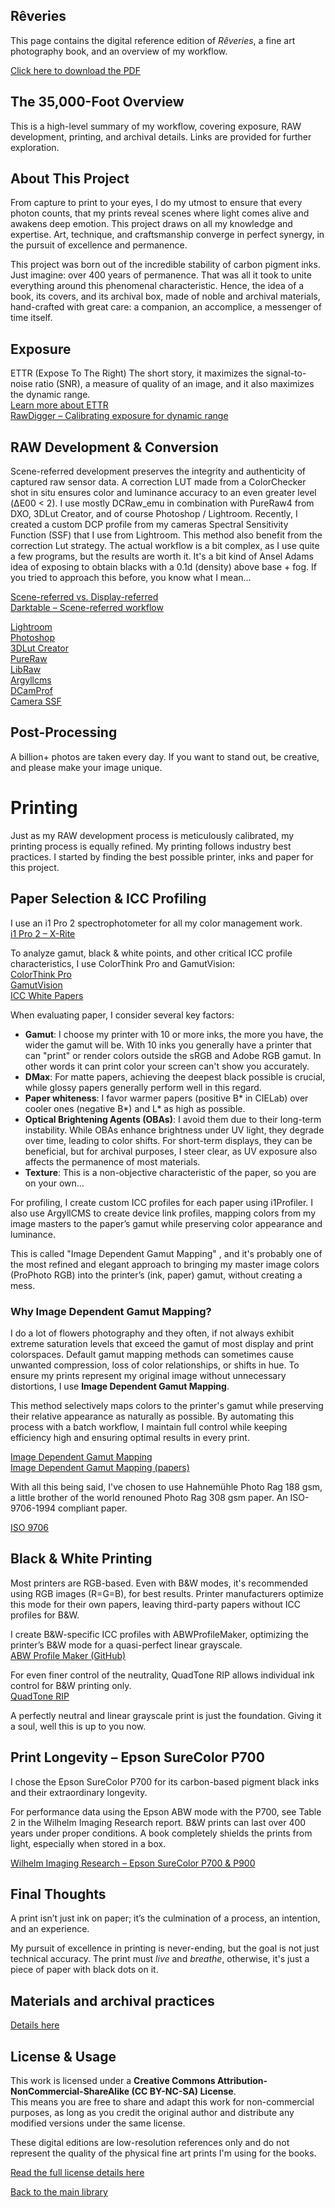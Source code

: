 
## Rêveries 

This page contains the digital reference edition of *Rêveries*, a fine art photography book, and an overview of my workflow.

[Click here to download the PDF](https://github.com/GauvreauYves/FineArtBooks/raw/main/Reveries/pdf/ReveriesBilingueFinal_v2.0.pdf)


## The 35,000-Foot Overview
This is a high-level summary of my workflow, covering exposure, RAW development, printing, and archival details. Links are provided for further exploration.



## About This Project

From capture to print to your eyes, I do my utmost to ensure that every photon counts, that my prints reveal scenes where light comes alive and awakens deep emotion. This project draws on all my knowledge and expertise. Art, technique, and craftsmanship converge in perfect synergy, in the pursuit of excellence and permanence.

This project was born out of the incredible stability of carbon pigment inks. Just imagine: over 400 years of permanence. That was all it took to unite everything around this phenomenal characteristic. Hence, the idea of a book, its covers, and its archival box, made of noble and archival materials, hand-crafted with great care: a companion, an accomplice, a messenger of time itself.




## Exposure
ETTR (Expose To The Right) The short story, it maximizes the signal-to-noise ratio (SNR), a measure of quality of an image, and it also maximizes the dynamic range.  
[Learn more about ETTR](https://en.wikipedia.org/wiki/Exposing_to_the_right)  
[RawDigger – Calibrating exposure for dynamic range](https://www.rawdigger.com/howtouse/calibrate-exposure-meter-to-improve-dynamic-range)



## RAW Development & Conversion
Scene-referred development preserves the integrity and authenticity of captured raw sensor data. A correction LUT made from a ColorChecker shot in situ  ensures color and luminance accuracy to an even greater level (ΔE00 < 2). I use mostly DCRaw_emu in combination with PureRaw4 from DXO, 3DLut Creator, and of course Photoshop / Lightroom. Recently, I created a custom DCP profile from my cameras Spectral Sensitivity Function (SSF) that I use from Lightroom. This method also benefit from the correction Lut strategy. The actual workflow is a bit complex, as I use quite a few programs, but the results are worth it. It's a bit kind of Ansel Adams idea of exposing to obtain blacks with a 0.1d (density) above base + fog. If you tried to approach this before, you know what I mean...

[Scene-referred vs. Display-referred](https://ninedegreesbelow.com/photography/display-referred-scene-referred.html)   
[Darktable – Scene-referred workflow](https://docs.darktable.org/usermanual/3.6/en/overview/workflow/edit-scene-referred/)

[Lightroom](https://www.adobe.com/ca/products/photoshop-lightroom-classic.html)<BR> 
[Photoshop](https://www.adobe.com/ca/products/photoshop.html)<BR> 
[3DLut Creator](https://3dlutcreator.com/)<BR> 
[PureRaw](https://www.dxo.com/dxo-pureraw/)<BR> 
[LibRaw](https://www.libraw.org/)<BR> 
[Argyllcms](https://www.argyllcms.com/)<BR> 
[DCamProf](https://github.com/Beep6581/dcamprof)<BR> 
[Camera SSF](https://github.com/COLOR-Lab-Eilat/Spectral-sensitivity-estimation)



## Post-Processing
A billion+ photos are taken every day. If you want to stand out, be creative, and please make your image unique.


# Printing

Just as my RAW development process is meticulously calibrated, my printing process is equally refined. My printing follows industry best practices. I started by finding the best possible printer, inks and paper for this project. 


##  Paper Selection & ICC Profiling

I use an i1 Pro 2 spectrophotometer for all my color management work.  
[i1 Pro 2 – X-Rite](https://www.xrite.com/categories/calibration-profiling/i1photo-pro-2)  

To analyze gamut, black & white points, and other critical ICC profile characteristics, I use ColorThink Pro and GamutVision:  
[ColorThink Pro](https://www.chromix.com/colorthink/#overview)  
[GamutVision](http://www.gamutvision.com/modules.php?name=Download)<BR> 
[ICC White Papers](https://www.color.org/whitepapers.xalter) 

When evaluating paper, I consider several key factors:
- **Gamut**: I choose my printer with 10 or more inks, the more you have, the wider the gamut will be. With 10 inks you generally have a printer that can "print" or render colors outside the sRGB and Adobe RGB gamut. In other words it can print color your screen can't show you accurately. 
- **DMax**: For matte papers, achieving the deepest black possible is crucial, while glossy papers generally perform well in this regard.  
- **Paper whiteness**: I favor warmer papers (positive B* in CIELab) over cooler ones (negative B*) and L* as high as possible.  
- **Optical Brightening Agents (OBAs)**: I avoid them due to their long-term instability. While OBAs enhance brightness under UV light, they degrade over time, leading to color shifts. For short-term displays, they can be beneficial, but for archival purposes, I steer clear, as UV exposure also affects the permanence of most materials. 
- **Texture**: This is a non-objective characteristic of the paper, so you are on your own...

For profiling, I create custom ICC profiles for each paper using i1Profiler. I also use ArgyllCMS to create device link profiles, mapping colors from my image masters to the paper’s gamut while preserving color appearance and luminance.  

This is called "Image Dependent Gamut Mapping" , and it's probably one of the most refined and elegant approach to bringing my master image colors (ProPhoto RGB) into the printer’s (ink, paper) gamut, without creating a mess.

### **Why Image Dependent Gamut Mapping?**  

I do a lot of flowers photography and they often, if not always exhibit extreme saturation levels that exceed the gamut of most display and print colorspaces. Default gamut mapping methods can sometimes cause unwanted compression, loss of color relationships, or shifts in hue. To ensure my prints represent my original image without unnecessary distortions, I use **Image Dependent Gamut Mapping**.  

This method selectively maps colors to the printer's gamut while preserving their relative appearance as naturally as possible. By automating this process with a batch workflow, I maintain full control while keeping efficiency high and ensuring optimal results in every print.


[Image Dependent Gamut Mapping](https://argyllcms.com/doc/Scenarios.html#LP3)<br>
[Image Dependent Gamut Mapping (papers)](https://www.google.ca/search?q=%22image+dependent+gamut+mapping%22&rlz=1C2CHZN_enCA979CA979&sca_esv=d0d3ba676e08ed7a&sxsrf=AHTn8zp9IQt8upU5d-r_GmzLF-i5vH80SA%3A1741013460696&ei=1MHFZ66dKqbcptQPovrgYA&ved=0ahUKEwiu1_7GlO6LAxUmrokEHSI9GAwQ4dUDCBA&uact=5&oq=%22image+dependent+gamut+mapping%22&gs_lp=Egxnd3Mtd2l6LXNlcnAiHyJpbWFnZSBkZXBlbmRlbnQgZ2FtdXQgbWFwcGluZyIyBxAjGCcYrgJIzHtQAFindnABeAGQAQCYAaQBoAHDGKoBBTE4LjE0uAEDyAEA-AEBmAIgoAKrGcICChAjGIAEGCcYigXCAgQQIxgnwgIQEAAYgAQYsQMYQxiDARiKBcICBRAAGIAEwgIREC4YgAQYsQMY0QMYgwEYxwHCAgsQLhiABBjRAxjHAcICCxAAGIAEGJECGIoFwgIOEAAYgAQYsQMYgwEYigXCAggQABiABBixA8ICCxAAGIAEGLEDGIMBwgINEAAYgAQYsQMYQxiKBcICChAAGIAEGEMYigXCAgYQABgWGB7CAggQABgWGAoYHsICCxAAGIAEGIYDGIoFwgIFECEYoAGYAwCSBwUxMi4yMKAH8qMB&sclient=gws-wiz-serp)

With all this being said, I've chosen to use Hahnemühle Photo Rag 188 gsm, a little brother of the world renouned Photo Rag 308 gsm paper. An ISO-9706-1994 compliant paper.

[ISO 9706](https://cdn.standards.iteh.ai/samples/17562/34a23f9c75e44bc0a5b582d3f3608d35/ISO-9706-1994.pdf)


## Black & White Printing

Most printers are RGB-based. Even with B&W modes, it's recommended using RGB images (R=G=B), for best results. Printer manufacturers optimize this mode for their own papers, leaving third-party papers without ICC profiles for B&W.  

I create B&W-specific ICC profiles with ABWProfileMaker, optimizing the printer’s B&W mode for a quasi-perfect linear grayscale.  
[ABW Profile Maker (GitHub)](https://github.com/doug3236/ABWProfilePatches)  

For even finer control of the neutrality, QuadTone RIP allows individual ink control for B&W printing only.  
[QuadTone RIP](http://www.quadtonerip.com/)

A perfectly neutral and linear grayscale print is just the foundation. Giving it a soul, well this is up to you now.



## Print Longevity – Epson SureColor P700

I chose the Epson SureColor P700 for its carbon-based pigment black inks and their extraordinary longevity.

For performance data using the Epson ABW mode with the P700, see Table 2 in the Wilhelm Imaging Research report. B&W prints can last over 400 years under proper conditions. A book completely shields the prints from light, especially when stored in a box. 

[Wilhelm Imaging Research – Epson SureColor P700 & P900](https://www.wilhelm-research.com/epson/WIR_Epson_SureColor_P700_and_P900_Printers_2021_07_23.pdf)



## Final Thoughts  

A print isn’t just ink on paper; it’s the culmination of a process, an intention, and an experience.

My pursuit of excellence in printing is never-ending, but the goal is not just technical accuracy. The print must *live* and *breathe*, otherwise, it's just a piece of paper with black dots on it.

## Materials and archival practices

[Details here](MATERIALS.md)

## License & Usage

This work is licensed under a **Creative Commons Attribution-NonCommercial-ShareAlike (CC BY-NC-SA) License**.  
This means you are free to share and adapt this work for non-commercial purposes, as long as you credit the original author and distribute any modified versions under the same license.

These digital editions are low-resolution references only and do not represent the quality of the physical fine art prints I'm using for the books.

[Read the full license details here](https://creativecommons.org/licenses/by-nc-sa/4.0/)


[Back to the main library](../README.md)
